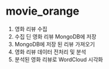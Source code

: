 # movie_orange
1. 영화 리뷰 수집
2. 수집 딘 영화 리뷰 MongoDB에 저장
3. MongoDB에 저장 된 리뷰 가져오기
4. 영화 리뷰 데이터 전처리 및 분석
5. 분석된 영화 리뷰로 WordCloud 시각화
